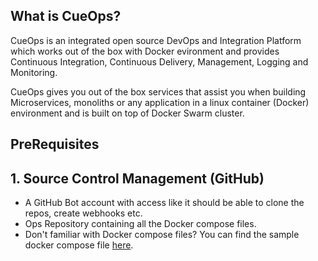 ## What is CueOps?

CueOps is an integrated open source DevOps and Integration Platform which works out of the box with Docker evironment and provides Continuous Integration, Continuous Delivery, Management, Logging and Monitoring.

CueOps gives you out of the box services that assist you when building Microservices, monoliths or any application in a linux container (Docker) environment and is built on top of Docker Swarm cluster.

## PreRequisites
## 1. Source Control Management (GitHub)
   - A GitHub Bot account with access like it should be able to clone the repos, create webhooks etc.
   - Ops Repository containing all the Docker compose files.
   - Don't familiar with Docker compose files? You can find the sample docker compose file [here](./docker-compose.yml).
   
   

